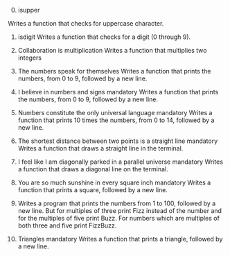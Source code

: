 0. isupper

Writes a function that checks for uppercase character.

1. isdigit
Writes a function that checks for a digit (0 through 9).

2. Collaboration is multiplication
Writes a function that multiplies two integers

3. The numbers speak for themselves
Writes a function that prints the numbers, from 0 to 9, followed by a new line.

4. I believe in numbers and signs
mandatory
Writes a function that prints the numbers, from 0 to 9, followed by a new line.

5. Numbers constitute the only universal language
mandatory
Writes a function that prints 10 times the numbers, from 0 to 14, followed by a new line.


6. The shortest distance between two points is a straight line
mandatory
Writes a function that draws a straight line in the terminal.


7. I feel like I am diagonally parked in a parallel universe
mandatory
Writes a function that draws a diagonal line on the terminal.

8. You are so much sunshine in every square inch
mandatory
Writes a function that prints a square, followed by a new line.

9. Writes a program that prints the numbers from 1 to 100, followed by a new line. But for multiples of three print Fizz instead of the number and for the multiples of five print Buzz. For numbers which are multiples of both three and five print FizzBuzz.


10. Triangles
mandatory
Writes a function that prints a triangle, followed by a new line.
